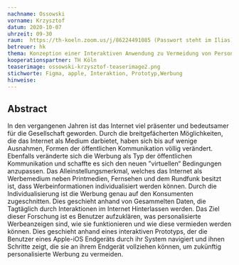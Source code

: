 ```yaml
---
nachname: Ossowski  
vorname: Krzysztof
datum: 2020-10-07
uhrzeit: 09-30
raum:  https://th-koeln.zoom.us/j/86224491085 (Passwort steht im Ilias)-Präsentation
betreuer: hk
thema: Konzeption einer Interaktiven Anwendung zu Vermeidung von Personalisierten Werbeanzeigen
kooperationspartner: TH Köln
teaserimage: ossowski-krzysztof-teaserimage2.png
stichworte: Figma, apple, Interaktion, Prototyp,Werbung
hinweise:
---
```


## Abstract

In den vergangenen Jahren ist das Internet viel präsenter und bedeutsamer für die Gesellschaft geworden. Durch die breitgefächerten Möglichkeiten, die das Internet als Medium darbietet, haben sich bis auf wenige Ausnahmen, Formen der öffentlichen Kommunikation völlig verändert. Ebenfalls veränderte sich die Werbung als Typ der öffentlichen Kommunikation und schaffte es sich den neuen ”virtuellen“ Bedingungen anzupassen.
Das Alleinstellungsmerkmal, welches das Internet als Werbemedium neben Printmedien, Fernsehen und dem Rundfunk besitzt ist, dass Werbeinformationen individualisiert werden können. Durch die Individualisierung ist die Werbung genau auf den Konsumenten zugeschnitten. Dies geschieht anhand von Gesammelten Daten, die Tagtäglich durch Interaktionen im Internet Hinterlassen werden. Das Ziel dieser Forschung ist es Benutzer aufzuklären, was personalisierte Werbeanzeigen sind, wie sie funktionieren und wie diese vermieden werden können.
Dies geschieht anhand eines interaktiven Prototyps, der die Benutzer eines Apple-iOS Endgeräts durch ihr System navigiert und ihnen Schritte zeigt, die sie an ihrem Endgerät vollziehen können, um zukünftig personalisierte Werbung zu vermeiden.
